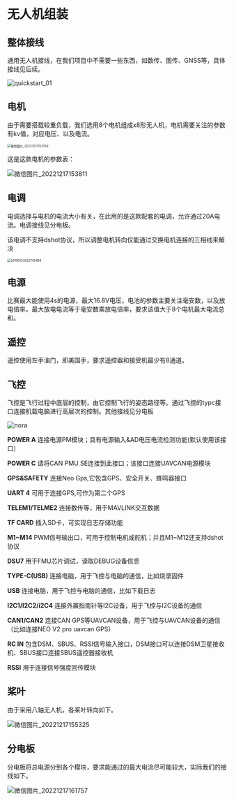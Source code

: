 # 无人机组装

## 整体接线

通用无人机接线，在我们项目中不需要一些东西，如数传、图传、GNSS等，具体接线见后续。

![quickstart_01](../img\quickstart_01.jpg)

## 电机

由于需要搭载较重负载，我们选用8个电机组成x8形无人机，电机需要关注的参数有kv值，对应电压、以及电流。

<img src="../img\微信图片_20221217153759.jpg" alt="微信图片_20221217153759" style="zoom: 50%;" />

这是这款电机的参数表：

![微信图片_20221217153811](../img\微信图片_20221217153811.jpg)

## 电调

电调选择与电机的电流大小有关，在此用的是这款配套的电调，允许通过20A电流。电调接线见分电板。

该电调不支持dshot协议，所以调整电机转向仅能通过交换电机连接的三相线来解决

<img src="../img\20190123022745494.jpg" alt="20190123022745494" style="zoom:50%;" />

## 电源

比赛最大能使用4s的电源，最大16.8V电压，电池的参数主要关注毫安数，以及放电倍率。最大放电电流等于毫安数乘放电倍率，要求该值大于8个电机最大电流总和。



## 遥控

遥控使用左手油门，即美国手，要求遥控器和接受机最少有8通道。

## 飞控

飞控是飞行过程中底层的控制，由它控制飞行的姿态路径等。通过飞控的typc接口连接机载电脑进行高层次的控制。其他接线见分电板

![nora](../img\nora.png)



**POWER A**	连接电源PM模块；具有电源输入&AD电压电流检测功能(默认使用该接口）

**POWER C**	请将CAN PMU SE连接到此接口；该接口连接UAVCAN电源模块

**GPS&SAFETY**	连接Neo Gps,它包含GPS、安全开关、蜂鸣器接口

**UART 4**	可用于连接GPS,可作为第二个GPS

**TELEM1/TELME2**	连接数传等，用于MAVLINK交互数据

**TF CARD**	插入SD卡，可实现日志存储功能

**M1~M14**	PWM信号输出口，可用于控制电机或舵机；并且M1~M12还支持dshot协议

**DSU7**	用于FMU芯片调试，读取DEBUG设备信息

**TYPE-C(USB)**	连接电脑，用于飞控与电脑的通信，比如烧录固件

**USB**	连接电脑，用于飞控与电脑的通信，比如下载日志

**I2C1/I2C2/i2C4**	连接外置指南针等I2C设备，用于飞控与I2C设备的通信

**CAN1/CAN2**	连接CAN GPS等UAVCAN设备，用于飞控与UAVCAN设备的通信（比如连接NEO V2 pro uavcan GPS)

**RC IN**	包含DSM、SBUS、RSSI信号输入接口，DSM接口可以连接DSM卫星接收机、SBUS接口连接SBUS遥控器接收机

**RSSI**	用于连接信号强度回传模块


## 桨叶

由于采用八轴无人机，各桨叶转向如下。

![微信图片_20221217155325](../img\微信图片_20221217155325.png)



## 分电板

分电板将总电源分到各个模块，要求能通过的最大电流尽可能较大，实际我们的接线如下。

![微信图片_20221217161757](../img\微信图片_20221217161757.jpg)
